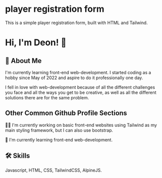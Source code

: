 # player registration form
 This is a simple player registration form, built with HTML and Tailwind.


# Hi, I'm Deon! 👋
## 🚀 About Me
I'm currently learning front-end web-development. I started coding as a hobby since May of 2022 and aspire to do it professionally one day. 

I fell in love with web-development because of all the different challenges you face and all the ways you get to be creative, as well as all the different solutions there are for the same problem.
## Other Common Github Profile Sections
👩‍💻 I'm currently working on basic front-end websites using Tailwind as my main styling framework, but I can also use bootstrap.

🧠 I'm currently learning front-end web-development.


## 🛠 Skills
Javascript, HTML, CSS, TailwindCSS, AlpineJS.